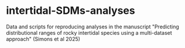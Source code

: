 # intertidal-SDMs-analyses
Data and scripts for reproducing analyses in the manuscript "Predicting distributional ranges of rocky intertidal species using a multi-dataset approach" (Simons et al 2025)
